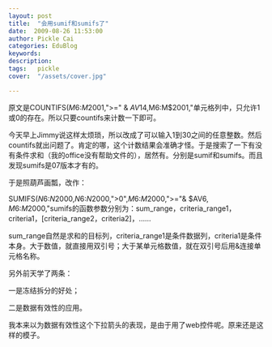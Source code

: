 ```yaml
---
layout: post  
title:  "会用sumif和sumifs了"
date:  2009-08-26 11:53:00
author: Pickle Cai  
categories: EduBlog  
keywords: 
description:   
tags:	pickle   
cover:  "/assets/cover.jpg"  

---
```


原文是COUNTIFS($M$6:$M$2001,">=" & $AV14,$M$6:$M$2001,"单元格列中，只允许1或0的存在。所以只要countifs来计数一下即可。



今天早上Jimmy说这样太烦琐，所以改成了可以输入1到30之间的任意整数。然后countifs就出问题了。肯定的哪，这个计数结果会准确才怪。于是搜索了一下有没有条件求和（我的office没有帮助文件的），居然有。分别是sumif和sumifs。而且发现sumifs是07版本才有的。



于是照葫芦画瓢，改作：



SUMIFS($N$6:$N$2000,$N$6:$N$2000,">0",$M$6:$M$2000,">="& $AV6, $M$6:$M$2000,"sumifs的函数参数分别为：sum_range，criteria_range1，criteria1，[criteria_range2，criteria2]，……



sum_range自然是求和的目标列，criteria_range1是条件数据列，criteria1是条件本身。大于数值，就直接用双引号；大于某单元格数值，就在双引号后用&连接单元格名称。



 



另外前天学了两条：



一是冻结拆分的好处；



二是数据有效性的应用。



我本来以为数据有效性这个下拉箭头的表现，是由于用了web控件呢。原来还是这样的模子。



		    
